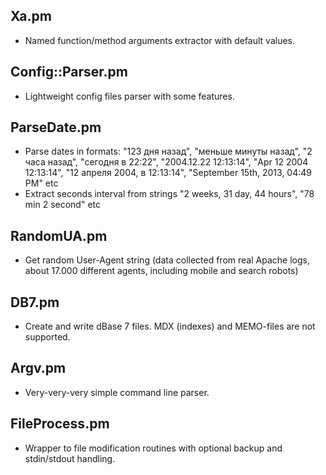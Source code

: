 ## Xa.pm

- Named function/method arguments extractor with default values.

## Config::Parser.pm

- Lightweight config files parser with some features.


## ParseDate.pm

- Parse dates in formats: "123 дня назад", "меньше минуты назад", "2 часа назад", "сегодня в 22:22", "2004.12.22 12:13:14", "Apr 12 2004 12:13:14", "12 апреля 2004, в 12:13:14", "September 15th, 2013, 04:49 PM" etc
- Extract seconds interval from strings "2 weeks, 31 day, 44 hours", "78 min 2 second" etc
 
## RandomUA.pm

- Get random User-Agent string (data collected from real Apache logs, about 17.000 different agents, including mobile and search robots)

## DB7.pm

- Create and write dBase 7 files. MDX (indexes) and MEMO-files are not supported.

## Argv.pm

- Very-very-very simple command line parser.

## FileProcess.pm

- Wrapper to file modification routines with optional backup and stdin/stdout handling.
